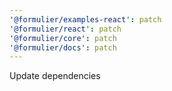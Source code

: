 ```yaml
---
'@formulier/examples-react': patch
'@formulier/react': patch
'@formulier/core': patch
'@formulier/docs': patch
---
```


Update dependencies
